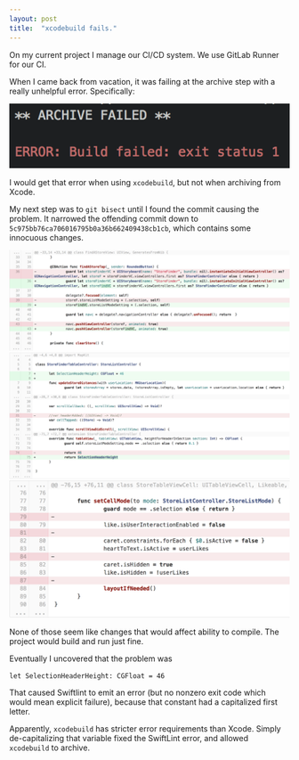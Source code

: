 ```yaml
---
layout: post
title:  "xcodebuild fails."
---
```


On my current project I manage our CI/CD system. We use GitLab Runner for our CI.

When I came back from vacation, it was failing at the archive step with a really unhelpful error. Specifically:

![archive failure](/img/archive-failure/error.png)

I would get that error when using `xcodebuild`, but not when archiving from Xcode.

My next step was to `git bisect` until I found the commit causing the problem. It narrowed the offending commit down to `5c975bb76ca706016795b0a36b662409438cb1cb`, which contains some innocuous changes.

![code1](/img/archive-failure/code1.png)
![code2](/img/archive-failure/code2.png)
![code3](/img/archive-failure/code3.png)

None of those seem like changes that would affect ability to compile. The project would build and run just fine.

Eventually I uncovered that the problem was

```
let SelectionHeaderHeight: CGFloat = 46
```

That caused Swiftlint to emit an error (but no nonzero exit code which would mean explicit failure), because that constant had a capitalized first letter.

Apparently, `xcodebuild` has stricter error requirements than Xcode. Simply de-capitalizing that variable fixed the SwiftLint error, and allowed `xcodebuild` to archive.

